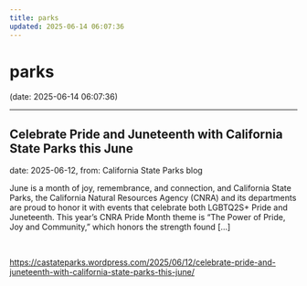 ```yaml
---
title: parks
updated: 2025-06-14 06:07:36
---
```


# parks

(date: 2025-06-14 06:07:36)

---

## Celebrate Pride and Juneteenth with California State Parks this June

date: 2025-06-12, from: California State Parks blog

June is a month of joy, remembrance, and connection, and California State Parks, the California Natural Resources Agency (CNRA) and its departments are proud to honor it with events that celebrate both LGBTQ2S+ Pride and Juneteenth. This year’s CNRA Pride Month theme is “The Power of Pride, Joy and Community,” which honors the strength found [&#8230;] 

<br> 

<https://castateparks.wordpress.com/2025/06/12/celebrate-pride-and-juneteenth-with-california-state-parks-this-june/>

